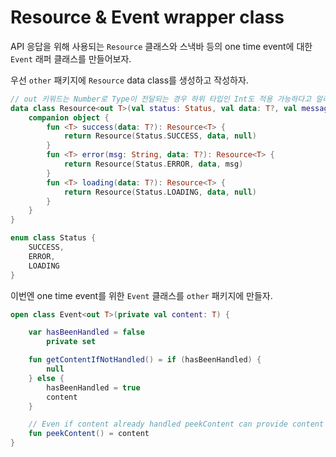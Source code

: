 # Resource & Event wrapper class

API 응답을 위해 사용되는 `Resource` 클래스와 스낵바 등의 one time event에 대한 `Event` 래퍼 클래스를 만들어보자.

우선 `other` 패키지에 `Resource` data class를 생성하고 작성하자.

```kotlin
// out 키워드는 Number로 Type이 전달되는 경우 하위 타입인 Int도 적용 가능하다고 알려주는 것
data class Resource<out T>(val status: Status, val data: T?, val message: String?) {
    companion object {
        fun <T> success(data: T?): Resource<T> {
            return Resource(Status.SUCCESS, data, null)
        }
        fun <T> error(msg: String, data: T?): Resource<T> {
            return Resource(Status.ERROR, data, msg)
        }
        fun <T> loading(data: T?): Resource<T> {
            return Resource(Status.LOADING, data, null)
        }
    }
}

enum class Status {
    SUCCESS,
    ERROR,
    LOADING
}
```

이번엔 one time event를 위한 `Event` 클래스를 `other` 패키지에 만들자.

```kotlin
open class Event<out T>(private val content: T) {

    var hasBeenHandled = false
        private set

    fun getContentIfNotHandled() = if (hasBeenHandled) {
        null
    } else {
        hasBeenHandled = true
        content
    }

    // Even if content already handled peekContent can provide content
    fun peekContent() = content
}
```